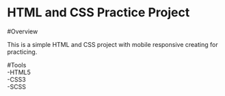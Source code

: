 # HTML and CSS Practice Project

#Overview

This is a simple HTML and CSS project with mobile responsive creating for practicing.

#Tools <br />
 -HTML5 <br />
 -CSS3 <br />
 -SCSS <br />
